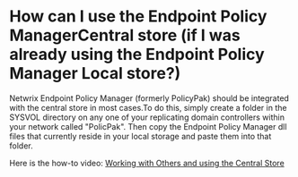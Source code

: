 # How can I use the Endpoint Policy ManagerCentral store (if I was already using the Endpoint Policy Manager Local store?)

Netwrix Endpoint Policy Manager (formerly PolicyPak) should be integrated with the central store in
most cases.To do this, simply create a folder in the SYSVOL directory on any one of your replicating
domain controllers within your network called "PolicPak". Then copy the Endpoint Policy Manager dll
files that currently reside in your local storage and paste them into that folder.

Here is the how-to video:
[Working with Others and using the Central Store](/docs/endpointpolicymanager/endpointpolicymanager/video/applicationsettings/centralstorework.md)
